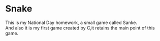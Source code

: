 # Snake

This is my National Day homework, a small game called Sanke.   
And also it is my first game created by C,it retains the main point of this game.

